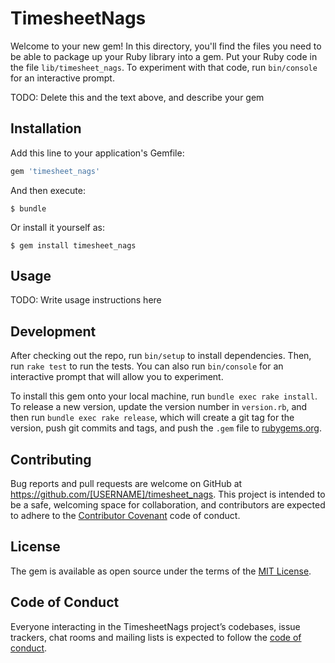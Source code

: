 # TimesheetNags

Welcome to your new gem! In this directory, you'll find the files you need to be able to package up your Ruby library into a gem. Put your Ruby code in the file `lib/timesheet_nags`. To experiment with that code, run `bin/console` for an interactive prompt.

TODO: Delete this and the text above, and describe your gem

## Installation

Add this line to your application's Gemfile:

```ruby
gem 'timesheet_nags'
```

And then execute:

    $ bundle

Or install it yourself as:

    $ gem install timesheet_nags

## Usage

TODO: Write usage instructions here

## Development

After checking out the repo, run `bin/setup` to install dependencies. Then, run `rake test` to run the tests. You can also run `bin/console` for an interactive prompt that will allow you to experiment.

To install this gem onto your local machine, run `bundle exec rake install`. To release a new version, update the version number in `version.rb`, and then run `bundle exec rake release`, which will create a git tag for the version, push git commits and tags, and push the `.gem` file to [rubygems.org](https://rubygems.org).

## Contributing

Bug reports and pull requests are welcome on GitHub at https://github.com/[USERNAME]/timesheet_nags. This project is intended to be a safe, welcoming space for collaboration, and contributors are expected to adhere to the [Contributor Covenant](http://contributor-covenant.org) code of conduct.

## License

The gem is available as open source under the terms of the [MIT License](http://opensource.org/licenses/MIT).

## Code of Conduct

Everyone interacting in the TimesheetNags project’s codebases, issue trackers, chat rooms and mailing lists is expected to follow the [code of conduct](https://github.com/[USERNAME]/timesheet_nags/blob/master/CODE_OF_CONDUCT.md).
